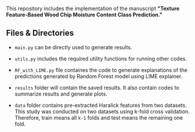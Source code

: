 This repository includes the implementation of the manuscript **"Texture Feature-Based Wood Chip Moisture Content Class Prediction."**


## Files & Directories

- ```main.py``` can be directly used to generate results.
- ``utils.py`` includes the required utility functions for running other codes.
- ``RF_with_LIME.py`` file containes the code to generate explanations of the predictions generated by Random Forest model using LIME explainer.
- ```results``` folder will contain the saved results. It also contain codes to summarize results and generate plots.

- ```data``` folder contains pre-extracted Haralick features from two datasets. This study 
was conducted on two datasets using k-fold cross validation. Therefore, train means all ``k-1`` folds and test means the remaining one fold. 
